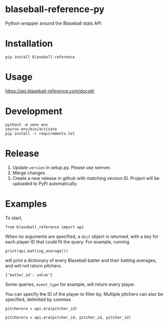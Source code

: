 # blaseball-reference-py
Python wrapper around the Blaseball stats API

# Installation
```
pip install blaseball-reference
```

# Usage
https://api.blaseball-reference.com/docs#/

# Development
```
python3 -m venv env
source env/bin/activate
pip install -r requirements.txt
```

# Release
1. Update `version` in setup.py. Please use semver.
2. Merge changes
3. Create a new release in github with matching version ID. Project will be uploaded to PyPi automatically.

# Examples
To start,
```
from blaseball_reference import api
```


When no arguments are specified, a ```dict``` object is returned, with a key for each player ID that could fit the query. For example, running
```
print(api.batting_average())
```
will print a dictionary of every Blaseball batter and their batting averages, and will not return pitchers.
```
{'batter_id': value'}
```


Some queries, ```event_type``` for example, will return every player.


You can specify the ID of the player to filter by. Multiple pitchers can also be specified, delimited by commas
```
pitcherera = api.era(pitcher_id)
```
```
pitcherera = api.era(pitcher_id, pitcher_id, pitcher_id)
```
